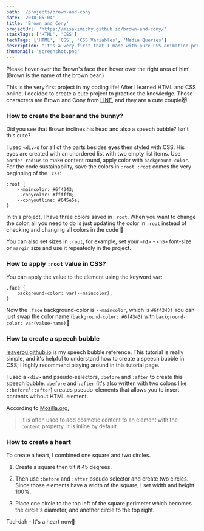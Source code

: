 ```yaml
---
path: '/projects/brown-and-cony'
date: '2018-05-04'
title: 'Brown and Cony'
projectUrl: 'https://misakimichy.github.io/brown-and-cony/'
stackTags: ['HTML', 'CSS']
techTags: ['HTML', 'CSS', 'CSS Variables', 'Media Queries']
description: "It's a very first that I made with pure CSS animation project written in HTML and pure CSS. I also enjoyed using hover effect."
thumbnail: 'screenshot.png'
---
```


Please hover over the Brown's face then hover over the right area of him! (Brown is the name of the brown bear.)

This is the very first project in my coding life! After I learned HTML and CSS online, I decided to create a cute project to practice the knowledge.
Those characters are Brown and Cony from [LINE](https://line.me/en/), and they are a cute couple😻

### How to create the bear and the bunny?

Did you see that Brown inclines his head and also a speech bubble? Isn't this cute?

I used `<div>`s for all of the parts besides eyes then styled with CSS. His eyes are created with an unordered list with two empty list items. Use `border-radius` to make content round, apply color with `background-color`. For the code sustainability, save the colors in `:root`. `:root` comes the very beginning of the `.css`:

```
:root {
    --maincolor: #6f4343;
    --conycolor: #fffff8;
    --conyoutline: #645e5e;
}
```

In this project, I have three colors saved in `:root`. When you want to change the color, all you need to do is just updating the color in `:root` instead of checking and changing all colors in the code 🙌

You can also set sizes in `:root`, for example, set your `<h1>` - `<h5>` font-size or `margin` size and use it repeatedly in the project.

### How to apply `:root` value in CSS?

You can apply the value to the element using the keyword `var`:

```
.face {
    background-color: var(--maincolor);
}
```

Now the `.face` background-color is `--maincolor`, which is `#6f4343!` You can just swap the color name (`background-color: #6f4343`) with `background-color: var(value-name)`🥳

### How to create a speech bubble

[leaverou.github.io](https://leaverou.github.io/bubbly) is my speech bubble reference. This tutorial is really simple, and it's helpful to understand how to create a speech bubble in CSS; I highly recommend playing around in this tutorial page.

I used a `<div>` and pseudo-selectors, `:before` and `:after` to create this speech bubble. `:before` and `:after` (it's also written with two colons like `::before`/ `::after`) creates pseudo-elements that allows you to insert contents without HTML element.

According to [Mozilla.org](https://developer.mozilla.org),

> It is often used to add cosmetic content to an element with the `content` property. It is inline by default.

### How to create a heart

To create a heart, I combined one square and two circles.

1. Create a square then tilt it 45 degrees.

2. Then use `:before` and `:after` pseudo selector and create two circles. Since those elements have a width of the square, I set width and height 100%.

3. Place one circle to the top left of the square perimeter which becomes the circle's diameter, and another circle to the top right.

Tad-dah - It's a heart now🧡
